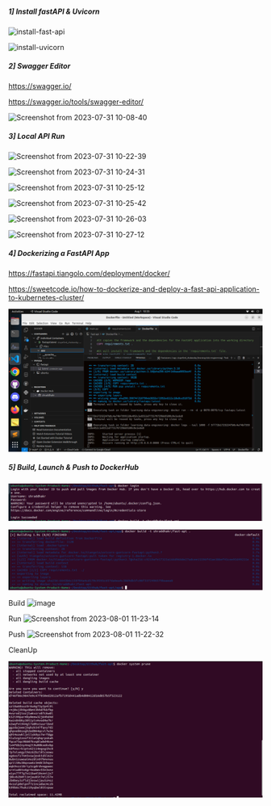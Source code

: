 ##### 1] Install fastAPI & Uvicorn

![install-fast-api](https://github.com/shraddha-kr/learning-data-engineering/assets/69973111/4a1f8327-14e0-4148-9f95-b0806fd3b0da)

![install-uvicorn](https://github.com/shraddha-kr/learning-data-engineering/assets/69973111/87335a62-d60f-407b-8308-f41b74829b71)

##### 2] Swagger Editor

https://swagger.io/

https://swagger.io/tools/swagger-editor/

![Screenshot from 2023-07-31 10-08-40](https://github.com/shraddha-kr/learning-data-engineering/assets/69973111/6606f34f-c2ac-4fdd-89b8-71eec330b74f)

##### 3] Local API Run

![Screenshot from 2023-07-31 10-22-39](https://github.com/shraddha-kr/learning-data-engineering/assets/69973111/92185463-0eb5-4086-afd5-606571382072)

![Screenshot from 2023-07-31 10-24-31](https://github.com/shraddha-kr/learning-data-engineering/assets/69973111/8dc9c2db-d2e3-4f66-9fbb-ecd1327ee149)

![Screenshot from 2023-07-31 10-25-12](https://github.com/shraddha-kr/learning-data-engineering/assets/69973111/fbc868c5-b198-4be0-94ad-c5ff526bc012)

![Screenshot from 2023-07-31 10-25-42](https://github.com/shraddha-kr/learning-data-engineering/assets/69973111/ac568a27-a152-424c-b35e-c641a637ad58)

![Screenshot from 2023-07-31 10-26-03](https://github.com/shraddha-kr/learning-data-engineering/assets/69973111/8a2556ac-96ce-4cb9-af41-f86ec93d257a)

![Screenshot from 2023-07-31 10-27-12](https://github.com/shraddha-kr/learning-data-engineering/assets/69973111/8a98b374-1cb4-4d82-b927-7952a53de6b1)

##### 4] Dockerizing a FastAPI App

https://fastapi.tiangolo.com/deployment/docker/

https://sweetcode.io/how-to-dockerize-and-deploy-a-fast-api-application-to-kubernetes-cluster/

![Alt text](dockerizing-fast-api-app.png)

##### 5] Build, Launch & Push to DockerHub

![1690867194200](image/setup-steps/1690867194200.png)

![1690867182966](image/setup-steps/1690867182966.png)

Build
![image](https://github.com/shraddha-kr/learning-data-engineering/assets/69973111/4f02a19a-cdcb-4134-a450-108ea68a768b)

Run
![Screenshot from 2023-08-01 11-23-14](https://github.com/shraddha-kr/learning-data-engineering/assets/69973111/b0c580df-1236-4106-aa0f-f12f029d59b9)

Push
![Screenshot from 2023-08-01 11-22-32](https://github.com/shraddha-kr/learning-data-engineering/assets/69973111/c4aec0e2-82f1-4379-b550-13ade5d5ff78)

CleanUp

![1690868001844](image/setup-steps/1690868001844.png)
